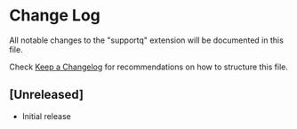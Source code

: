 # Change Log

All notable changes to the "supportq" extension will be documented in this file.

Check [Keep a Changelog](http://keepachangelog.com/) for recommendations on how to structure this file.

## [Unreleased]

- Initial release